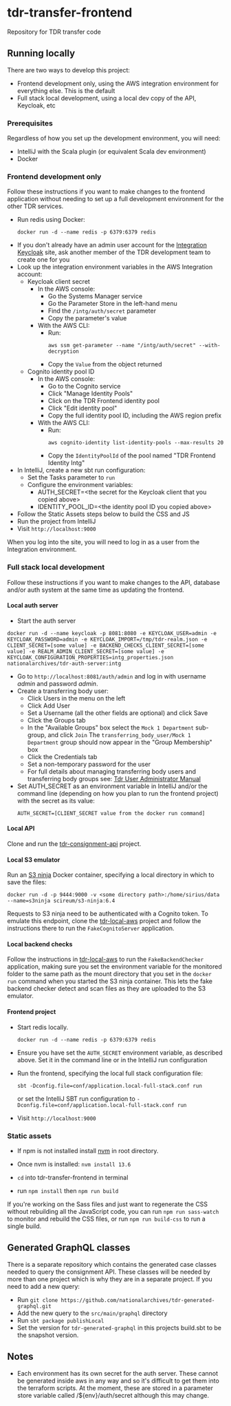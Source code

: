# tdr-transfer-frontend
Repository for TDR transfer code

## Running locally

There are two ways to develop this project:

- Frontend development only, using the AWS integration environment for everything else. This is the default
- Full stack local development, using a local dev copy of the API, Keycloak, etc

### Prerequisites

Regardless of how you set up the development environment, you will need:

- IntelliJ with the Scala plugin (or equivalent Scala dev environment)
- Docker

### Frontend development only

Follow these instructions if you want to make changes to the frontend application without needing to set up a full
development environment for the other TDR services.

- Run redis using Docker:
  ```
  docker run -d --name redis -p 6379:6379 redis
  ```
- If you don't already have an admin user account for the [Integration Keycloak][auth-admin] site, ask another member of
  the TDR development team to create one for you
- Look up the integration environment variables in the AWS Integration account:
  - Keycloak client secret
    - In the AWS console:
      - Go the Systems Manager service
      - Go the Parameter Store in the left-hand menu
      - Find the `/intg/auth/secret` parameter
      - Copy the parameter's value
    - With the AWS CLI:
      - Run:
        ```
        aws ssm get-parameter --name "/intg/auth/secret" --with-decryption
        ```
      - Copy the `Value` from the object returned
  - Cognito identity pool ID
    - In the AWS console:
      - Go to the Cognito service
      - Click "Manage Identity Pools"
      - Click on the TDR Frontend identity pool
      - Click "Edit identity pool"
      - Copy the full identity pool ID, including the AWS region prefix
    - With the AWS CLI:
      - Run:
        ```
        aws cognito-identity list-identity-pools --max-results 20
        ```
      - Copy the `IdentityPoolId` of the pool named "TDR Frontend Identity Intg"
- In IntelliJ, create a new sbt run configuration:
  - Set the Tasks parameter to `run`
  - Configure the environment variables:
    - AUTH_SECRET=\<the secret for the Keycloak client that you copied above\>
    - IDENTITY_POOL_ID=\<the identity pool ID you copied above\>
- Follow the Static Assets steps below to build the CSS and JS
- Run the project from IntelliJ
- Visit `http://localhost:9000`

When you log into the site, you will need to log in as a user from the Integration environment.

[auth-admin]: https://auth.tdr-integration.nationalarchives.gov.uk/auth/admin

### Full stack local development

Follow these instructions if you want to make changes to the API, database and/or auth system at the same time as
updating the frontend.

#### Local auth server

-  Start the auth server
  ```
  docker run -d --name keycloak -p 8081:8080 -e KEYCLOAK_USER=admin -e KEYCLOAK_PASSWORD=admin -e KEYCLOAK_IMPORT=/tmp/tdr-realm.json -e CLIENT_SECRET=[some value] -e BACKEND_CHECKS_CLIENT_SECRET=[some value] -e REALM_ADMIN_CLIENT_SECRET=[some value] -e KEYCLOAK_CONFIGURATION_PROPERTIES=intg_properties.json nationalarchives/tdr-auth-server:intg
  ```
- Go to `http://localhost:8081/auth/admin` and log in with username *admin* and password *admin*.  
- Create a transferring body user:
  - Click Users in the menu on the left
  - Click Add User
  - Set a Username (all the other fields are optional) and click Save
  - Click the Groups tab
  - In the "Available Groups" box select the `Mock 1 Department` sub-group, and click `Join`
    The `transferring_body_user/Mock 1 Department` group should now appear in the "Group Membership" box
  - Click the Credentials tab
  - Set a non-temporary password for the user
  - For full details about managing transferring body users and transferring body groups see: [Tdr User Administrator Manual](https://github.com/nationalarchives/tdr-dev-documentation/blob/master/tdr-admins/tdr-user-administrator.md)
- Set AUTH_SECRET as an environment variable in IntelliJ and/or the command line (depending on how you plan to run the
  frontend project) with the secret as its value:
  ```
  AUTH_SECRET=[CLIENT_SECRET value from the docker run command]
  ```

#### Local API

Clone and run the [tdr-consignment-api] project.

[tdr-consignment-api]: https://github.com/nationalarchives/tdr-consignment-api

#### Local S3 emulator

Run an [S3 ninja] Docker container, specifying a local directory in which to save the files:

```
docker run -d -p 9444:9000 -v <some directory path>:/home/sirius/data --name=s3ninja scireum/s3-ninja:6.4
```

Requests to S3 ninja need to be authenticated with a Cognito token. To emulate this endpoint, clone the
[tdr-local-aws] project and follow the instructions there to run the `FakeCognitoServer` application.

[S3 ninja]: https://s3ninja.net/
[tdr-local-aws]: https://github.com/nationalarchives/tdr-local-aws

#### Local backend checks

Follow the instructions in [tdr-local-aws] to run the `FakeBackendChecker` application, making sure you set
the environment variable for the monitored folder to the same path as the mount directory that you set in
the `docker run` command when you started the S3 ninja container. This lets the fake backend checker detect
and scan files as they are uploaded to the S3 emulator.

#### Frontend project

* Start redis locally.

    `docker run -d --name redis -p 6379:6379 redis`
* Ensure you have set the `AUTH_SECRET` environment variable, as described above. Set it in the command line or in the
  IntelliJ run configuration
* Run the frontend, specifying the local full stack configuration file:
  ```
  sbt -Dconfig.file=conf/application.local-full-stack.conf run
  ```
  or set the IntelliJ SBT run configuration to `-Dconfig.file=conf/application.local-full-stack.conf run`
* Visit `http://localhost:9000`

### Static assets

* If npm is not installed install [nvm](https://github.com/nvm-sh/nvm) in root directory.

* Once nvm is installed:
    `nvm install 13.6`

* `cd` into tdr-transfer-frontend in terminal

* run  `npm install` then `npm run build`

If you're working on the Sass files and just want to regenerate the CSS without rebuilding all the JavaScript code, you
can run `npm run sass-watch` to monitor and rebuild the CSS files, or run `npm run build-css` to run a single build.

## Generated GraphQL classes

There is a separate repository which contains the generated case classes needed to query the consignment API. 
These classes will be needed by more than one project which is why they are in a separate project.
If you need to add a new query:

* Run `git clone https://github.com/nationalarchives/tdr-generated-graphql.git`
* Add the new query to the `src/main/graphql` directory
* Run `sbt package publishLocal`
* Set the version for `tdr-generated-graphql` in this projects build.sbt to be the snapshot version.

## Notes
* Each environment has its own secret for the auth server. These cannot be generated inside aws in any way and so it's difficult to get them into the terraform scripts. At the moment, these are stored in a parameter store variable called /${env}/auth/secret although this may change.
